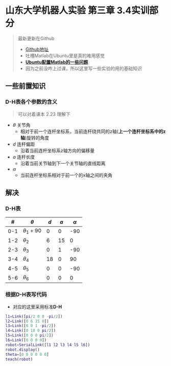# 山东大学机器人实验  第三章 3.4实训部分
> 最新更新在Github
>  - [Github地址](https://github.com/W1412X/zzjqr_lab)
>  - 吐槽Matlab在Ubuntu里是真的难用感觉
>  - [**Ubuntu配置Matlab的一些问题**](https://blog.csdn.net/m0_73802120/article/details/138317818)
> - 因为之前没咋上过课，所以这里写一些实验的用的基础知识
## 一些前置知识
### D-H表各个参数的含义
> 可以对着课本 2.23 理解下
- $\theta$ 关节角
  - 相对于前一个连杆坐标系，当前连杆绕共同的z轴(**上一个连杆坐标系中的z轴**)旋转的角度
- $d$ 连杆偏距
  - 沿着当前连杆坐标系z轴方向的偏移量
- $a$ 连杆长度
  - 沿着当前关节轴到下一个关节轴的直线距离
- $\alpha$
  - 当前连杆坐标系相对于前一个的x轴之间的夹角
## 解决
### D-H表
| # | $\theta$ | $d$ | $a$ | $\alpha$ |  
| --- | --- | --- | --- | --- |
| 0-1 | ${\theta}_1+90$ | 0 | 0 | -90 | 
| 1-2 | ${\theta}_2$ | 6 | 15 | 0 | 
| 2-3 | ${\theta}_3$ | 0 | 1 | -90 | 
| 3-4 | ${\theta}_4$ | 18 | 0 | 90 | 
| 4-5 | ${\theta}_5$ | 0 | 0 | -90 | 
| 5-6 | ${\theta}_6$ | 0 | 0 | 0 | 
### 根据D-H表写代码
- 对应的这里采用标准**D-H**
```matlab
l1=Link([pi/2 0 0 -pi/2])
l2=Link([0 6 15 0])
l3=Link([0 0 1 -pi/2])
l4=Link([0 18 0 pi/2])
l5=Link([0 0 0 pi/2])
l6=Link([0 0 0 0])
robot=SerialLink([l1 l2 l3 l4 l5 l6])
robot.display()
theta=[0 0 0 0 0 0]
teach(robot)
```